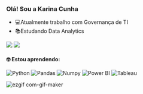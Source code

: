 ### Olá! Sou a Karina Cunha

- 💻Atualmente trabalho com Governança de TI
- 📚Estudando Data Analytics 

<div> 
  
  <a href = "mailto:karina_ksc@hotmail.com"><img src="https://img.shields.io/badge/Microsoft_Outlook-0078D4?style=for-the-badge&logo=microsoft-outlook&logoColor=white" target="_blank"></a>
  <a href="https://www.linkedin.com/in/karina-cunha/" target="_blank"><img src="https://img.shields.io/badge/-LinkedIn-%230077B5?style=for-the-badge&logo=linkedin&logoColor=white" target="_blank"></a> 
 
</div>
  
  #### 🤓 Estou aprendendo:
 ![Python](https://img.shields.io/badge/Python-FFD43B?style=for-the-badge&logo=python&logoColor=blue)
 ![Pandas](https://img.shields.io/badge/Pandas-2C2D72?style=for-the-badge&logo=pandas&logoColor=white)
 ![Numpy](https://img.shields.io/badge/Numpy-777BB4?style=for-the-badge&logo=numpy&logoColor=white)
 ![Power BI](https://img.shields.io/badge/PowerBI-F2C811?style=for-the-badge&logo=Power%20BI&logoColor=white)
 ![Tableau](https://img.shields.io/badge/Tableau-E97627?style=for-the-badge&logo=Tableau&logoColor=white)
 
 ![ezgif com-gif-maker](https://user-images.githubusercontent.com/54717657/151670800-53eceba3-855e-4710-a826-8a25c20670ac.gif)


